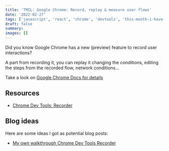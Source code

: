 ```yaml
---
title: 'TMIL: Google Chrome: Record, replay & measure user flows'
date: '2022-02-27'
tags: ['javascript', 'react', 'chrome', 'devtools', 'this-month-i-have-learned']
draft: false
summary:
images: []
---
```


Did you know Google Chrome has a new (preview) feature to record user interactions?

A part from recording it, you can replay it changing the conditions, editing the steps from the recorded flow, network conditions…

Take a look on [Google Chrome Docs for details](https://developer.chrome.com/docs/devtools/recorder/)

## Resources

- [Chrome Dev Tools: Recorder](https://developer.chrome.com/docs/devtools/recorder)

## Blog ideas

Here are some ideas I got as potential blog posts:

- [My own walkthrough Chrome Dev Tools Recorder](https://github.com/oscard0m/web/issues/130)
